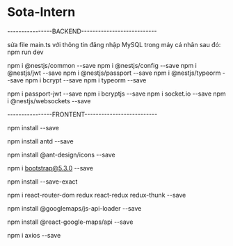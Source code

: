# Sota-Intern
----------------BACKEND---------------------------

sửa file main.ts với thông tin đăng nhập MySQL trong máy cá nhân
sau đó: npm run dev

npm i @nestjs/common --save
npm i @nestjs/config --save
npm i @nestjs/jwt --save
npm i @nestjs/passport --save
npm i @nestjs/typeorm --save
npm i bcrypt --save
npm i typeorm --save


npm i passport-jwt --save
npm i bcryptjs --save
npm i socket.io --save
npm i @nestjs/websockets --save

----------------FRONTENT--------------------------

npm install --save

npm install antd --save

npm install @ant-design/icons --save

npm i bootstrap@5.3.0 --save

npm install --save-exact 

npm i react-router-dom redux react-redux redux-thunk --save

npm install @googlemaps/js-api-loader --save

npm install @react-google-maps/api --save

npm i axios --save
